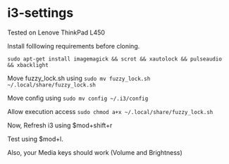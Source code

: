 # i3-settings
Tested on Lenove ThinkPad L450

Install folllowing requirements before cloning.

` sudo apt-get install imagemagick && scrot && xautolock && pulseaudio && xbacklight
`

Move fuzzy_lock.sh using
`sudo mv fuzzy_lock.sh ~/.local/share/fuzzy_lock.sh`

Move config using
`sudo mv config ~/.i3/config`

Allow execution access
`sudo chmod a+x ~/.local/share/fuzzy_lock.sh`

Now, Refresh i3 using $mod+shift+r 

Test using $mod+l.

Also, your Media keys should work (Volume and Brightness) 


